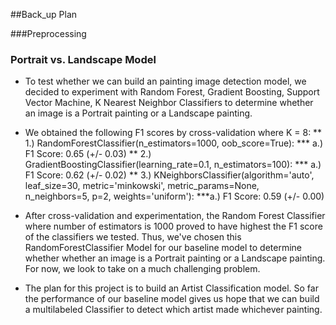 ##Back_up Plan

###Preprocessing


### Portrait vs. Landscape Model
* To test whether we can build an painting image detection model, we decided to experiment with Random Forest, Gradient Boosting, Support Vector Machine, K Nearest Neighbor Classifiers to determine whether an image is a Portrait painting or a Landscape painting. 

* We obtained the following F1 scores by cross-validation where K = 8:
** 1.) RandomForestClassifier(n_estimators=1000, oob_score=True):
*** a.) F1 Score: 0.65 (+/- 0.03)
** 2.) GradientBoostingClassifier(learning_rate=0.1, n_estimators=100):
*** a.) F1 Score: 0.62 (+/- 0.02)
** 3.) KNeighborsClassifier(algorithm='auto', leaf_size=30, metric='minkowski',
           metric_params=None, n_neighbors=5, p=2, weights='uniform'):
***a.) F1 Score: 0.59 (+/- 0.00)

* After cross-validation and experimentation, the Random Forest Classifier where number of estimators is 1000 proved to have highest the F1 score of the classifiers we tested. Thus, we've chosen this RandomForestClassifier Model for our baseline model to determine whether whether an image is a Portrait painting or a Landscape painting. For now, we look to take on a much challenging problem.

* The plan for this project is to build an Artist Classification model. So far the performance of our baseline model gives us hope that we can build a multilabeled Classifier to detect which artist made whichever painting.